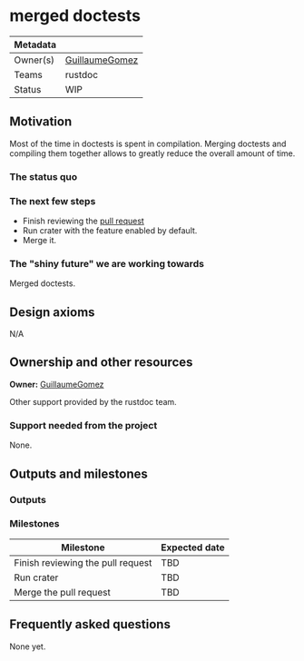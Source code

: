 # merged doctests

| Metadata |         |
| -------- | ------- |
| Owner(s) | [GuillaumeGomez] |
| Teams    | rustdoc |
| Status | WIP |

[GuillaumeGomez]: https://github.com/GuillaumeGomez

## Motivation

Most of the time in doctests is spent in compilation. Merging doctests and compiling them together allows to greatly reduce the overall amount of time.

### The status quo

### The next few steps

* Finish reviewing the [pull request](https://github.com/rust-lang/rust/pull/126245)
* Run crater with the feature enabled by default.
* Merge it.

### The "shiny future" we are working towards

Merged doctests.

## Design axioms

N/A

## Ownership and other resources

**Owner:** [GuillaumeGomez]

Other support provided by the rustdoc team.

### Support needed from the project

None.

## Outputs and milestones

### Outputs

### Milestones

| Milestone                                                              | Expected date |
| ---------------------------------------------------------------------- | ------------- |
| Finish reviewing the pull request                                      | TBD           |
| Run crater                                                             | TBD           |
| Merge the pull request                                                 | TBD           |

## Frequently asked questions

None yet.
